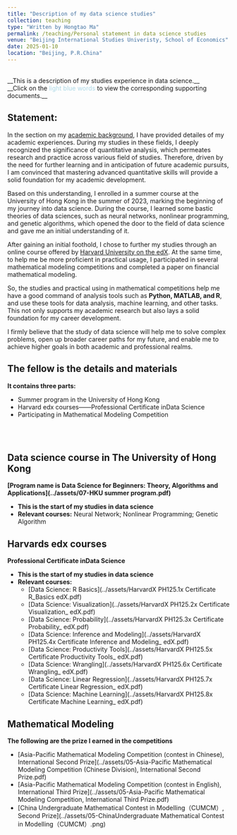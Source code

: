 ```yaml
---
title: "Description of my data science studies"
collection: teaching
type: "Written by Hongtao Ma"
permalink: /teaching/Personal statement in data science studies
venue: "Beijing International Studies Univeristy, School of Economics"
date: 2025-01-10
location: "Beijing, P.R.China"
---
```

<br/>
__This is a description of my studies experience in data science.__ 
<br/>__Click on the <font color=lightblue>light blue words</font> to view the corresponding supporting documents.__

## Statement: 
In the section on my [academic background](https://hongtao021022.github.io/markdown/), I have provided detailes of my academic experiences. During my studies in these fields, I deeply recognized the significance of quantitative analysis, which permeates research and practice across various field of studies. Therefore, driven by the need for further learning and in anticipation of future academic pursuits, I am convinced that mastering advanced quantitative skills will provide a solid foundation for my academic development.

Based on this understanding, I enrolled in a summer course at the University of Hong Kong in the summer of 2023, marking the beginning of my journey into data science. During the course, I learned some bastic theories of data sciences, such as neural networks, nonlinear programming, and genetic algorithms, which opened the door to the field of data science and gave me an initial understanding of it.

After gaining an initial foothold, I chose to further my studies through an online course offered by [Harvard University on the edX](https://www.edx.org/certificates/professional-certificate/harvardx-data-science). At the same time, to help me be more  proficient  in practical usage, I participated in several mathematical modeling competitions and completed a paper on financial mathematical modeling.

So, the studies and practical using in mathematical competitions help me have a good command of analysis tools such as __Python, MATLAB, and R__, and use these tools for data analysis, machine learning, and other tasks. This not only supports my academic research but also lays a solid foundation for my career development.

I firmly believe that the study of data science will help me to solve complex problems, open up broader career paths for my future, and enable me to achieve higher goals in both academic and professional realms.

## The fellow is the details and materials

  **It contains three parts:**
- Summer program in the University of Hong Kong
- Harvard edx courses——Professional Certificate inData Science
- Participating in Mathematical Modeling Competition
<br/>
<br/>

## Data science course in The University of Hong Kong
  **[Program name is Data Science for Beginners: Theory, Algorithms and Applications](../assets/07-HKU summer program.pdf)**  
  - __This is the start of my studies in data science__
  - __Relevant courses:__ Neural Network; Nonlinear Programming; Genetic Algorithm


## Harvards edx courses
  **Professional Certificate inData Science**  
- __This is the start of my studies in data science__
- __Relevant courses:__
    - [Data Science: R Basics](../assets/HarvardX PH125.1x Certificate R_Basics edX.pdf)
    - [Data Science: Visualization](../assets/HarvardX PH125.2x Certificate Visualization_ edX.pdf)
    - [Data Science: Probability](../assets/HarvardX PH125.3x Certificate Probability_ edX.pdf)
    - [Data Science: Inference and Modeling](../assets/HarvardX PH125.4x Certificate Inference and Modeling_ edX.pdf)
    - [Data Science: Productivity Tools](../assets/HarvardX PH125.5x Certificate Productivity Tools_ edX.pdf)
    - [Data Science: Wrangling](../assets/HarvardX PH125.6x Certificate Wrangling_ edX.pdf)
    - [Data Science: Linear Regression](../assets/HarvardX PH125.7x Certificate Linear Regression_ edX.pdf)
    - [Data Science: Machine Learning](../assets/HarvardX PH125.8x Certificate Machine Learning_ edX.pdf)


## Mathematical Modeling
  **The following are the prize I earned in the competitions**  
  - [Asia-Pacific Mathematical Modeling Competition (contest in Chinese), International Second Prize](../assets/05-Asia-Pacific Mathematical Modeling Competition (Chinese Division), International Second Prize.pdf)
  - [Asia-Pacific Mathematical Modeling Competition (contest in English), International Third Prize](../assets/05-Asia-Pacific Mathematical Modeling Competition, International Third Prize.pdf)
  - [China Undergraduate Mathematical Contest in Modelling（CUMCM）, Second Prize](../assets/05-ChinaUndergraduate Mathematical Contest in Modelling（CUMCM）.png)

